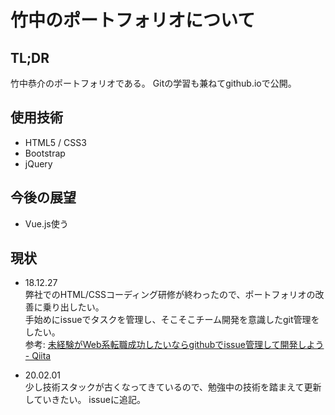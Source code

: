 # 竹中のポートフォリオについて
## TL;DR
竹中恭介のポートフォリオである。
Gitの学習も兼ねてgithub.ioで公開。

## 使用技術
- HTML5 / CSS3
- Bootstrap
- jQuery

## 今後の展望
- Vue.js使う

## 現状
- 18.12.27  
弊社でのHTML/CSSコーディング研修が終わったので、ポートフォリオの改善に乗り出したい。  
手始めにissueでタスクを管理し、そこそこチーム開発を意識したgit管理をしたい。  
参考: [未経験がWeb系転職成功したいならgithubでissue管理して開発しよう - Qiita](https://qiita.com/fukubaka0825/items/c7710b4e87d478c8ba3b)

- 20.02.01  
少し技術スタックが古くなってきているので、勉強中の技術を踏まえて更新していきたい。
issueに追記。
